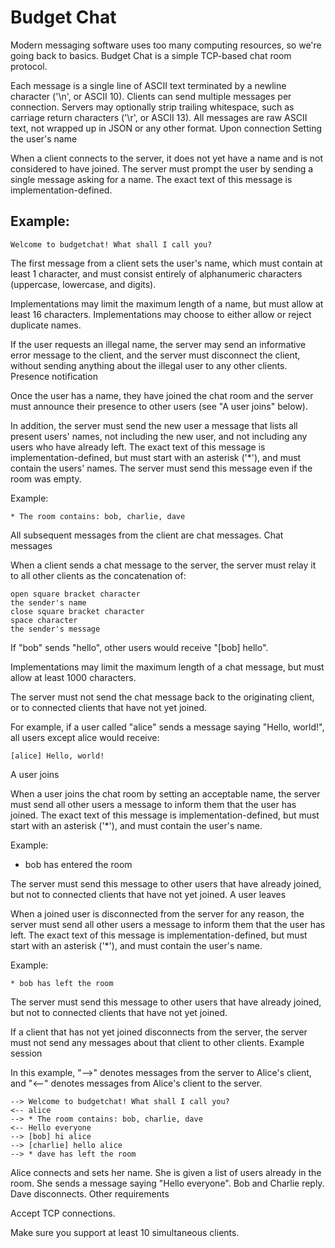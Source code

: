 # Budget Chat

Modern messaging software uses too many computing resources, so we're going back to basics. Budget Chat is a simple TCP-based chat room protocol.

Each message is a single line of ASCII text terminated by a newline character ('\n', or ASCII 10). Clients can send multiple messages per connection. Servers may optionally strip trailing whitespace, such as carriage return characters ('\r', or ASCII 13). All messages are raw ASCII text, not wrapped up in JSON or any other format.
Upon connection
Setting the user's name

When a client connects to the server, it does not yet have a name and is not considered to have joined. The server must prompt the user by sending a single message asking for a name. The exact text of this message is implementation-defined.

## Example:

```
Welcome to budgetchat! What shall I call you?
```

The first message from a client sets the user's name, which must contain at least 1 character, and must consist entirely of alphanumeric characters (uppercase, lowercase, and digits).

Implementations may limit the maximum length of a name, but must allow at least 16 characters. Implementations may choose to either allow or reject duplicate names.

If the user requests an illegal name, the server may send an informative error message to the client, and the server must disconnect the client, without sending anything about the illegal user to any other clients.
Presence notification

Once the user has a name, they have joined the chat room and the server must announce their presence to other users (see "A user joins" below).

In addition, the server must send the new user a message that lists all present users' names, not including the new user, and not including any users who have already left. The exact text of this message is implementation-defined, but must start with an asterisk ('*'), and must contain the users' names. The server must send this message even if the room was empty.

Example:

```
* The room contains: bob, charlie, dave
```

All subsequent messages from the client are chat messages.
Chat messages

When a client sends a chat message to the server, the server must relay it to all other clients as the concatenation of:

    open square bracket character
    the sender's name
    close square bracket character
    space character
    the sender's message

If "bob" sends "hello", other users would receive "[bob] hello".

Implementations may limit the maximum length of a chat message, but must allow at least 1000 characters.

The server must not send the chat message back to the originating client, or to connected clients that have not yet joined.

For example, if a user called "alice" sends a message saying "Hello, world!", all users except alice would receive:

```
[alice] Hello, world!
```

A user joins

When a user joins the chat room by setting an acceptable name, the server must send all other users a message to inform them that the user has joined. The exact text of this message is implementation-defined, but must start with an asterisk ('*'), and must contain the user's name.

Example:

* bob has entered the room

The server must send this message to other users that have already joined, but not to connected clients that have not yet joined.
A user leaves

When a joined user is disconnected from the server for any reason, the server must send all other users a message to inform them that the user has left. The exact text of this message is implementation-defined, but must start with an asterisk ('*'), and must contain the user's name.

Example:

```
* bob has left the room
```

The server must send this message to other users that have already joined, but not to connected clients that have not yet joined.

If a client that has not yet joined disconnects from the server, the server must not send any messages about that client to other clients.
Example session

In this example, "-->" denotes messages from the server to Alice's client, and "<--" denotes messages from Alice's client to the server.

```
--> Welcome to budgetchat! What shall I call you?
<-- alice
--> * The room contains: bob, charlie, dave
<-- Hello everyone
--> [bob] hi alice
--> [charlie] hello alice
--> * dave has left the room
```

Alice connects and sets her name. She is given a list of users already in the room. She sends a message saying "Hello everyone". Bob and Charlie reply. Dave disconnects.
Other requirements

Accept TCP connections.

Make sure you support at least 10 simultaneous clients.
